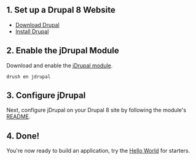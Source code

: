 ## 1. Set up a Drupal 8 Website

  - [Download Drupal](https://drupal.org/download)
  - [Install Drupal](http://drupal.org/documentation/install)

## 2. Enable the jDrupal Module

Download and enable the [jDrupal module](http://www.drupal.org/project/jdrupal).

`drush en jdrupal`

## 3. Configure jDrupal

Next, configure jDrupal on your Drupal 8 site by following the module's [README](http://cgit.drupalcode.org/jdrupal/plain/README.md).

## 4. Done!

You're now ready to build an application, try the [Hello World](Hello_World) for starters.
